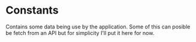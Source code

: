 Constants
===
Contains some data being use by the application.
Some of this can posible be fetch from an API but for simplicity I'll put it here for now.
